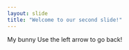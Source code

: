 ```yaml
---
layout: slide
title: "Welcome to our second slide!"
---
```

My bunny
Use the left arrow to go back!
